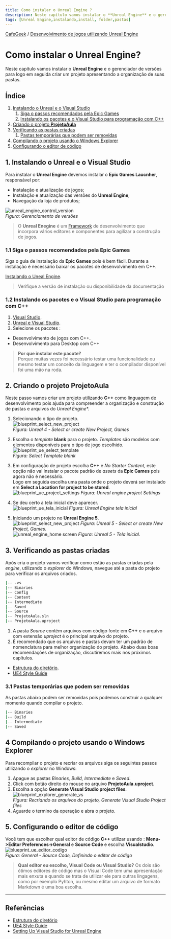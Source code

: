```yaml
---
title: Como instalar o Unreal Engine ?
description: Neste capítulo vamos instalar o **Unreal Engine** e o gerenciador de versões para logo em seguida criar um projeto apresentando a organização de suas pastas.
tags: [Unreal Engine,instalando,install, folder,pastas]
---
```


[CafeGeek](http://CafeGeek.eti.br)  / [Desenvolvimento de jogos utilizando Unreal Engine](http://cafeGeek.eti.br/unreal_engine/index.html)
# Como instalar o Unreal Engine?
Neste capítulo vamos instalar o **Unreal Engine** e o gerenciador de versões para logo em seguida criar um projeto apresentando a organização de suas pastas.

## Índice
1. [Instalando o Unreal e o Visual Studio](#1)
    1. [Siga o passos recomendados pela Epic Games](#1.1)
    1. [Instalando os pacotes e o Visual Studio para programação com C++](#1.2)    
1. [Criando o projeto **ProjetoAula**](#2)
1. [Verificando as pastas criadas](#3)
    1. [Pastas temporárias que podem ser removidas](#3.1)
1. [Compilando o projeto usando o Windows Explorer](#4)    
1. [Configurando o editor de código](#5)

<a name="1"></a>
## 1. Instalando o Unreal e o Visual Studio
Para instalar o **Unreal Engine** devemos instalar o **Epic Games Laucnher**, responsável por:
  - Instalação e atualização de jogos;
  - Instalação e atualização das versões do **Unreal Engine**;
  - Navegação da loja de produtos;

  ![unreal_engine_control_version](imagens/projeto/unreal_engine_control_version.jpg)   
*Figura: Gerenciamento de versões*

> O **Unreal Enegine** é um [Framework](https://pt.wikipedia.org/wiki/Framework) de desenvolvimento que incorpora vários editores e componentes para agilizar a construção de jogos.       

<a name="1.1"></a>
### 1.1 Siga o passos recomendados pela Epic Games
Siga o guia de instalação da **Epic Games** pois é bem fácil. Durante a instalação é necessário baixar os pacotes de desenvolvimento em C++.

[Instalando o Uneal Engine](https://docs.unrealengine.com/en-US/GettingStarted/Installation/index.html).
> Verifique a versão de instalação ou disponibilidade da documentação

<a name="1.2"></a>
### 1.2 Instalando os pacotes e o Visual Studio para programação com C++
1. [Visual Studio](https://visualstudio.microsoft.com/pt-br/?rr=https%3A%2F%2Fwww.google.com%2F).
1. [Unreal e Visual Studio](https://docs.unrealengine.com/en-US/Programming/Development/VisualStudioSetup/index.html).
1. Selecione os pacotes :
  - Desenvolvimento de jogos com C++.
  - Desenvolvimento para Desktop com C++   
  > **Por que instalar este pacote?**    
  Porque muitas vezes foi necessário testar uma funcionalidade ou mesmo testar um conceito da linguagem e ter o compilador disponível foi uma mão na roda.

<a name="2"></a>
## 2. Criando o projeto ProjetoAula
Neste passo vamos criar um projeto utilizando **C++** como linguagem de desenvolvimento pois ajuda para compreender a organização e construção de pastas e arquivos do *Unreal Engine**.  

1. Selecionando o tipo de projeto.    
  ![blueprint_select_new_project](imagens/projeto/blueprint_ue_select_new_project.jpg)  
  *Figura: Unreal 4 - Select or create New Project, Games*        
1. Escolha o *template* **blank** para o projeto.  *Templates* são modelos com elementos disponíveis para o tipo de jogo escolhido.
  ![blueprint_ue_select_template](imagens/projeto/blueprint_ue_select_template.jpg)     
  *Figura: Select Template blank*
1. Em configuração de projeto escolha **C++** e *No Starter Content*, este opção não vai instalar o pacote padrão de *assets* da **Epic Games** pois agora não é necessário.    
Logo em seguida escolha uma pasta onde o projeto deverá ser instalado em **Select a Location for project to be stored**.       
  ![blueprint_ue_project_settings](imagens/projeto/blueprint_ue_project_settings.jpg)
  *Figura: Unreal engine project Settings*
1. Se deu certo a tela inicial deve aparecer.  
  ![blueprint_ue_tela_inicial](imagens/projeto/blueprint_ue_tela_inicial.jpg)
  *Figura: Unreal Engine tela inicial*

1. Iniciando um projeto no **Unreal Engine 5**.
  ![blueprint_select_new_project](imagens/projeto/unreal_engine_select_new_project.jpg) *Figura: Unreal 5 - Select or create New Project, Games.*    
  ![unreal_engine_home screen](imagens/projeto/unreal_engine_home_screen.jpg) *Figura: Unreal 5 - Tela inicial.*        

<a name="3"></a>
## 3. Verificando as pastas criadas
Após cria o projeto vamos verificar como estão as pastas criadas pela *engine*, utilizando o *explorer* do Windows, navegue até a pasta do projeto para verificar os arquivos criados.

```bash
|-- .vs
|-- Binaries
|-- Config
|-- Content
|-- Intermediate
|-- Saved
|-- Source
|-- ProjetoAula.sln
|-- ProjetoAula.uproject
```
1. A pasta *Source* contém arquivos com código
fonte em **C++** e o arquivo com extensão *uproject* é o principal arquivo do projeto.    
1. É recomendado que os arquivos e pastas devam ter um padrão de nomenclatura para melhor organização do projeto.
  Abaixo duas boas recomendações de organização, discutiremos mais nos próximos capítulos.    
  - [Estrutura do diretório](https://docs.unrealengine.com/en-US/Engine/Basics/DirectoryStructure/index.html).
  - [UE4 Style Guide](https://github.com/Allar/ue4-style-guide/blob/master/README.md#unreal-engine-4-linter-plugin)

<a name="3.1"></a>
### 3.1 Pastas temporárias que podem ser removidas
As pastas abaixo podem ser removidas pois podemos construir a qualquer momento quando compilar o projeto.
```bash
|-- Binaries
|-- Build
|-- Intermediate
|-- Saved
```
<a name="4"></a>
## 4 Compilando o projeto usando o Windows Explorer
Para recompilar o projeto e recriar os arquivos siga os seguintes passos utilizando o *explorer* no Windows:
1. Apague as pastas *Binaries, Build, Intermediate* e *Saved*.
1. Click com botão direito do mouse no arquivo **ProjetoAula.uproject**.
1. Escolha a opção **Generate Visual Studio project files**.  
![blueprint_explorer_generate_vs](imagens/projeto/blueprint_explorer_generate_vs.jpg)   
  *Figura: Recriando os arquivos do projeto, Generate Visual Studio Project files*
1. Aguarde o termino da operação e abra o projeto.

<a name="5"></a>
## 5. Configurando o editor de código
Você tem que escolher qual editor de código **C++** utilizar usando :
**Menu->Editor Preferences->General** e **Source Code** e escolha **Visualstudio**.   
  ![blueprint_ue_editor_codigo](imagens/projeto/blueprint_ue_editor_codigo.jpg)   
  *Figura: General - Source Code, Definindo o editor de código*
>**Qual editor eu escolho, Visual Code ou Visual Studio?**
Os dois são ótimos editores de código mas o Visual Code tem uma apresentação mais enxuta e quando se trata de utilizar ele para outras lingagens, como por exemplo Pyhton, ou mesmo editar um arquivo de formato Markdown é uma boa escolha.

***
## Referências
- [Estrutura do diretório](https://docs.unrealengine.com/en-US/Engine/Basics/DirectoryStructure/index.html)  
- [UE4 Style Guide](https://github.com/Allar/ue4-style-guide/blob/master/README.md#unreal-engine-4-linter-plugin)
- [Setting Up Visual Studio for Unreal Engine](https://docs.unrealengine.com/en-US/Programming/Development/VisualStudioSetup/index.html)
